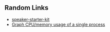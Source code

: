 
## Random Links

* [speaker-starter-kit](https://github.com/coryhouse/speaker-starter-kit/blob/master/README.md)
* [Graph CPU/memory usage of a single process](https://unix.stackexchange.com/questions/554/how-to-monitor-cpu-memory-usage-of-a-single-process)

<!--stackedit_data:
eyJoaXN0b3J5IjpbLTMzOTMwNjI5OV19
-->